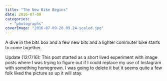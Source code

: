 ```yaml
---
title: "The New Bike Begins"
date: 2016-07-09
categories: 
  - "photographs"
coverImage: "2016-07-09-20.09.24-scaled.jpg"
---
```


A dive in the bits box and a few new bits and a lighter commuter bike starts to come together.

Update (12/7/16): This post started as a short lived experiment with image posts where I was trying to figure out if I could replace my use of Instagram with something homegrown. I was going to delete it but it seems quite a few folk liked the picture so up it will stay.
